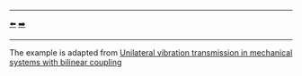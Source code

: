 ***
[⬅️](../058/README.md "Previous example")
[➡️](../README.md "Go up one directory level")
***

The example is adapted from [Unilateral vibration transmission in mechanical systems with bilinear coupling](https://doi.org/10.1016/j.ijnonlinmec.2025.105272)
